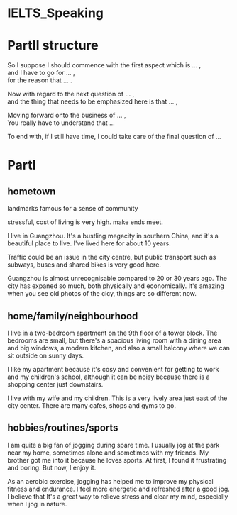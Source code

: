 # IELTS_Speaking
# PartII structure
So I suppose I should commence with the first aspect which is ... ,<br>
and I have to go for ... ,<br>
for the reason that ... .<br>

Now with regard to the next question of ... ,<br>
and the thing that needs to be emphasized here is that ... ,<br>

Moving forward onto the business of ... ,<br>
You really have to understand that ...<br>

To end with, if I still have time, I could take care of the final question of ...<br>

# PartI
## hometown
landmarks
famous for
a sense of community

stressful, cost of living is very high. make ends meet.

I live in Guangzhou. It's a bustling megacity in southern China, and it's a beautiful place to live.
I've lived here for about 10 years.

Traffic could be an issue in the city centre, but public transport such as subways, buses and shared bikes is very good here.

Guangzhou is almost unrecognisable compared to 20 or 30 years ago. The city has expaned so much, both physically and economically.
It's amazing when you see old photos of the cicy, things are so different now.

## home/family/neighbourhood
I live in a two-bedroom apartment on the 9th floor of a tower block.
The bedrooms are small, but there's a spacious living room with a dining area and big windows, a modern kitchen, and also a small balcony where we can sit outside on sunny days.

I like my apartment because it's cosy and convenient for getting to work and my children's school, although it can be noisy because there is a shopping center just downstairs.

I live with my wife and my children. This is a very lively area just east of the city center. There are many cafes, shops and gyms to go.

## hobbies/routines/sports
I am quite a big fan of jogging during spare time.
I usually jog at the park near my home, sometimes alone and sometimes with my friends.
My brother got me into it because he loves sports.
At first, I found it frustrating and boring.
But now, I enjoy it.

As an aerobic exercise, jogging has helped me to improve my physical fitness and endurance.
I feel more energetic and refreshed after a good jog.
I believe that It's a great way to relieve stress and clear my mind, especially when I jog in nature.
